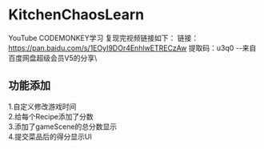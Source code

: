 # KitchenChaosLearn
YouTube CODEMONKEY学习
复现完视频链接如下：
链接：https://pan.baidu.com/s/1EOyI9DOr4EnhlwETRECzAw 
提取码：u3q0 
--来自百度网盘超级会员V5的分享\
## 功能添加
1.自定义修改游戏时间 \
2.给每个Recipe添加了分数\
3.添加了gameScene的总分数显示\
4.提交菜品后的得分显示UI
